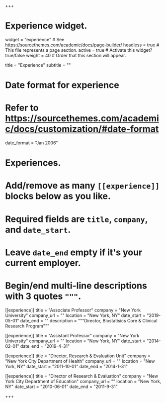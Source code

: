 +++
# Experience widget.
widget = "experience"  # See https://sourcethemes.com/academic/docs/page-builder/
headless = true  # This file represents a page section.
active = true  # Activate this widget? true/false
weight = 40  # Order that this section will appear.

title = "Experience"
subtitle = ""

# Date format for experience
#   Refer to https://sourcethemes.com/academic/docs/customization/#date-format
date_format = "Jan 2006"

# Experiences.
#   Add/remove as many `[[experience]]` blocks below as you like.
#   Required fields are `title`, `company`, and `date_start`.
#   Leave `date_end` empty if it's your current employer.
#   Begin/end multi-line descriptions with 3 quotes `"""`.
[[experience]]
  title = "Associate Professor"
  company = "New York University"
  company_url = ""
  location = "New York, NY"
  date_start = "2019-05-01"
  date_end = ""
  description = """Director, Biostatisics Core & Clinical Research Program"""
  
[[experience]]
  title = "Assistant Professor"
  company = "New York University"
  company_url = ""
  location = "New York, NY"
  date_start = "2014-02-01"
  date_end = "2019-4-31"

[[experience]]
  title = "Director, Research & Evaluation Unit"
  company = "New York City Department of Health"
  company_url = ""
  location = "New York, NY"
  date_start = "2011-10-01"
  date_end = "2014-1-31"
  
  [[experience]]
  title = "Director of Research & Evaluation"
  company = "New York City Department of Education"
  company_url = ""
  location = "New York, NY"
  date_start = "2010-06-01"
  date_end = "2011-9-31"
  
+++
